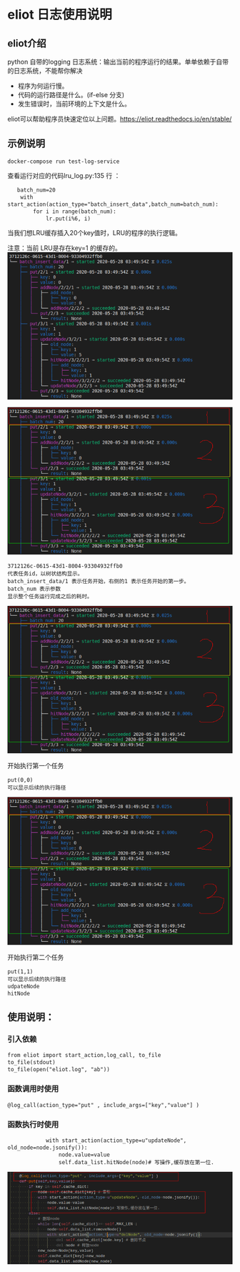 # eliot 日志使用说明

## eliot介绍

python 自带的logging 日志系统：输出当前的程序运行的结果。单单依赖于自带的日志系统，不能帮你解决

- 程序为何运行慢。
- 代码的运行路径是什么。(if-else 分支)
- 发生错误时，当前环境的上下文是什么。

eliot可以帮助程序员快速定位以上问题。https://eliot.readthedocs.io/en/stable/

## 示例说明

```
docker-compose run test-log-service
```

查看运行对应的代码lru_log.py:135 行 ：

```
   batch_num=20
    with start_action(action_type="batch_insert_data",batch_num=batch_num):
        for i in range(batch_num):
            lr.put(i%6, i)
```
当我们想LRU缓存插入20个key值时，LRU的程序的执行逻辑。

注意：当前 LRU是存在key=1 的缓存的。
![eliot-log效果图](./images/log.png)


![eliot-分析1](./images/log-1.png)
```
3712126c-0615-43d1-8004-93304932ffb0
代表任务id，以树状结构显示。
batch_insert_data/1 表示任务开始，右侧的1 表示任务开始的第一步。
batch_num 表示参数
显示整个任务运行完成之后的耗时。
```

![eliot-分析2](./images/log-1.png)

开始执行第一个任务
```
put(0,0)
可以显示后续的执行路径
```
![eliot-分析3](./images/log-1.png)

开始执行第二个任务 
```
put(1,1)
可以显示后续的执行路径
udpateNode
hitNode
```





## 使用说明：

### 引入依赖
```
from eliot import start_action,log_call, to_file
to_file(stdout)
to_file(open("eliot.log", "ab"))
```

### 函数调用时使用 
```
@log_call(action_type="put" , include_args=["key","value"] )
```
### 函数执行时使用

```
            with start_action(action_type=u"updateNode", old_node=node.jsonify()):
                node.value=value
                self.data_list.hitNode(node)# 写操作,缓存放在第一位.
```


![eliot-代码示例](./images/log-2.png)